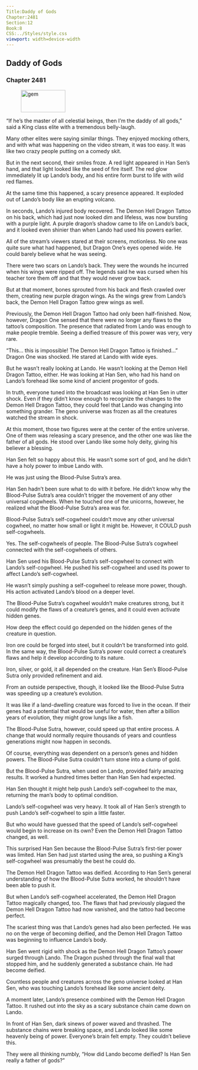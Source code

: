 ```yaml
---
Title:Daddy of Gods 
Chapter:2481 
Section:12 
Book:8 
CSS:../Styles/style.css 
viewport: width=device-width
---
```

  
## Daddy of Gods
### Chapter 2481
  
<figure>
	<img src="../Images/gem.gif" alt="gem" id="gem" width="120" height="60" />
</figure>
  

  
“If he’s the master of all celestial beings, then I’m the daddy of all gods,” said a King class elite with a tremendous belly-laugh.

Many other elites were saying similar things. They enjoyed mocking others, and with what was happening on the video stream, it was too easy. It was like two crazy people putting on a comedy skit.

But in the next second, their smiles froze. A red light appeared in Han Sen’s hand, and that light looked like the seed of fire itself. The red glow immediately lit up Lando’s body, and his entire form burst to life with wild red flames.

At the same time this happened, a scary presence appeared. It exploded out of Lando’s body like an erupting volcano.

In seconds, Lando’s injured body recovered. The Demon Hell Dragon Tattoo on his back, which had just now looked dim and lifeless, was now bursting with a purple light. A purple dragon’s shadow came to life on Lando’s back, and it looked even shinier than when Lando had used his powers earlier.

All of the stream’s viewers stared at their screens, motionless. No one was quite sure what had happened, but Dragon One’s eyes opened wide. He could barely believe what he was seeing.

There were two scars on Lando’s back. They were the wounds he incurred when his wings were ripped off. The legends said he was cursed when his teacher tore them off and that they would never grow back.

But at that moment, bones sprouted from his back and flesh crawled over them, creating new purple dragon wings. As the wings grew from Lando’s back, the Demon Hell Dragon Tattoo grew wings as well.

Previously, the Demon Hell Dragon Tattoo had only been half-finished. Now, however, Dragon One sensed that there were no longer any flaws to the tattoo’s composition. The presence that radiated from Lando was enough to make people tremble. Seeing a deified treasure of this power was very, very rare.

“This… this is impossible! The Demon Hell Dragon Tattoo is finished…” Dragon One was shocked. He stared at Lando with wide eyes.

But he wasn’t really looking at Lando. He wasn’t looking at the Demon Hell Dragon Tattoo, either. He was looking at Han Sen, who had his hand on Lando’s forehead like some kind of ancient progenitor of gods.

In truth, everyone tuned into the broadcast was looking at Han Sen in utter shock. Even if they didn’t know enough to recognize the changes to the Demon Hell Dragon Tattoo, they could feel that Lando was changing into something grander. The geno universe was frozen as all the creatures watched the stream in shock.

At this moment, those two figures were at the center of the entire universe. One of them was releasing a scary presence, and the other one was like the father of all gods. He stood over Lando like some holy deity, giving his believer a blessing.

Han Sen felt so happy about this. He wasn’t some sort of god, and he didn’t have a holy power to imbue Lando with.

He was just using the Blood-Pulse Sutra’s area.

Han Sen hadn’t been sure what to do with it before. He didn’t know why the Blood-Pulse Sutra’s area couldn’t trigger the movement of any other universal cogwheels. When he touched one of the unicorns, however, he realized what the Blood-Pulse Sutra’s area was for.

Blood-Pulse Sutra’s self-cogwheel couldn’t move any other universal cogwheel, no matter how small or light it might be. However, it COULD push self-cogwheels.

Yes. The self-cogwheels of people. The Blood-Pulse Sutra’s cogwheel connected with the self-cogwheels of others.

Han Sen used his Blood-Pulse Sutra’s self-cogwheel to connect with Lando’s self-cogwheel. He pushed his self-cogwheel and used its power to affect Lando’s self-cogwheel.

He wasn’t simply pushing a self-cogwheel to release more power, though. His action activated Lando’s blood on a deeper level.

The Blood-Pulse Sutra’s cogwheel wouldn’t make creatures strong, but it could modify the flaws of a creature’s genes, and it could even activate hidden genes.

How deep the effect could go depended on the hidden genes of the creature in question.

Iron ore could be forged into steel, but it couldn’t be transformed into gold. In the same way, the Blood-Pulse Sutra’s power could correct a creature’s flaws and help it develop according to its nature.

Iron, silver, or gold, it all depended on the creature. Han Sen’s Blood-Pulse Sutra only provided refinement and aid.

From an outside perspective, though, it looked like the Blood-Pulse Sutra was speeding up a creature’s evolution.

It was like if a land-dwelling creature was forced to live in the ocean. If their genes had a potential that would be useful for water, then after a billion years of evolution, they might grow lungs like a fish.

The Blood-Pulse Sutra, however, could speed up that entire process. A change that would normally require thousands of years and countless generations might now happen in seconds.

Of course, everything was dependent on a person’s genes and hidden powers. The Blood-Pulse Sutra couldn’t turn stone into a clump of gold.

But the Blood-Pulse Sutra, when used on Lando, provided fairly amazing results. It worked a hundred times better than Han Sen had expected.

Han Sen thought it might help push Lando’s self-cogwheel to the max, returning the man’s body to optimal condition.

Lando’s self-cogwheel was very heavy. It took all of Han Sen’s strength to push Lando’s self-cogwheel to spin a little faster.

But who would have guessed that the speed of Lando’s self-cogwheel would begin to increase on its own? Even the Demon Hell Dragon Tattoo changed, as well.

This surprised Han Sen because the Blood-Pulse Sutra’s first-tier power was limited. Han Sen had just started using the area, so pushing a King’s self-cogwheel was presumably the best he could do.

The Demon Hell Dragon Tattoo was deified. According to Han Sen’s general understanding of how the Blood-Pulse Sutra worked, he shouldn’t have been able to push it.

But when Lando’s self-cogwheel accelerated, the Demon Hell Dragon Tattoo magically changed, too. The flaws that had previously plagued the Demon Hell Dragon Tattoo had now vanished, and the tattoo had become perfect.

The scariest thing was that Lando’s genes had also been perfected. He was no on the verge of becoming deified, and the Demon Hell Dragon Tattoo was beginning to influence Lando’s body.

Han Sen went rigid with shock as the Demon Hell Dragon Tattoo’s power surged through Lando. The Dragon pushed through the final wall that stopped him, and he suddenly generated a substance chain. He had become deified.

Countless people and creatures across the geno universe looked at Han Sen, who was touching Lando’s forehead like some ancient deity.

A moment later, Lando’s presence combined with the Demon Hell Dragon Tattoo. It rushed out into the sky as a scary substance chain came down on Lando.

In front of Han Sen, dark sinews of power waved and thrashed. The substance chains were breaking space, and Lando looked like some heavenly being of power. Everyone’s brain felt empty. They couldn’t believe this.

They were all thinking numbly, “How did Lando become deified? Is Han Sen really a father of gods?”